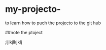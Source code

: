 # my-projecto-
to learn how to puch the projecto to the git hub

##note the ptoject 


;ljlkjlkjklj
